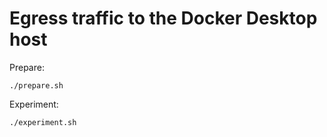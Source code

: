 # Egress traffic to the Docker Desktop host

Prepare:
```
./prepare.sh
```

Experiment:
```
./experiment.sh
```
